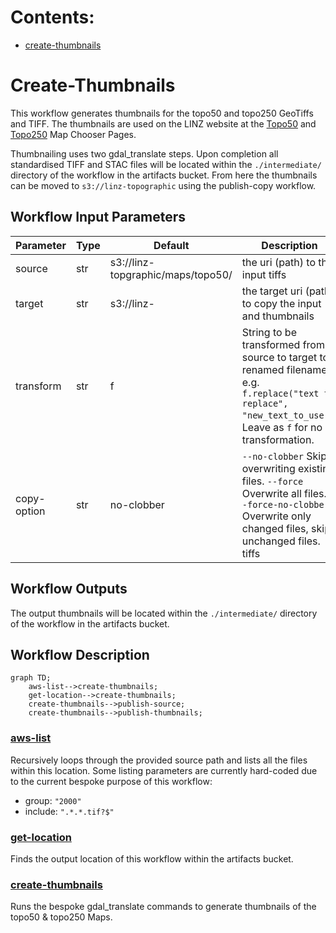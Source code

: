 # Contents:

- [create-thumbnails](#Create-Thumbnails)

# Create-Thumbnails

This workflow generates thumbnails for the topo50 and topo250 GeoTiffs and TIFF.
The thumbnails are used on the LINZ website at the [Topo50](https://www.linz.govt.nz/products-services/maps/new-zealand-topographic-maps/topo50-map-chooser) and [Topo250](https://www.linz.govt.nz/products-services/maps/new-zealand-topographic-maps/topo250-map-chooser) Map Chooser Pages.

Thumbnailing uses two gdal_translate steps.
Upon completion all standardised TIFF and STAC files will be located within the `./intermediate/` directory of the workflow in the artifacts bucket. From here the thumbnails can be moved to `s3://linz-topographic` using the publish-copy workflow.

## Workflow Input Parameters

| Parameter   | Type | Default                           | Description                                                                                                                                                      |
| ----------- | ---- | --------------------------------- | ---------------------------------------------------------------------------------------------------------------------------------------------------------------- |
| source      | str  | s3://linz-topgraphic/maps/topo50/ | the uri (path) to the input tiffs                                                                                                                                |
| target      | str  | s3://linz-                        | the target uri (path) to copy the input and thumbnails                                                                                                           |
| transform   | str  | f                                 | String to be transformed from source to target to renamed filenames, e.g. `f.replace("text to replace", "new_text_to_use")`. Leave as `f` for no transformation. |
| copy-option | str  | no-clobber                        | `--no-clobber` Skip overwriting existing files. `--force` Overwrite all files. `--force-no-clobber` Overwrite only changed files, skip unchanged files. tiffs    |

## Workflow Outputs

The output thumbnails will be located within the `./intermediate/` directory of the workflow in the artifacts bucket.

## Workflow Description

```mermaid
graph TD;
    aws-list-->create-thumbnails;
    get-location-->create-thumbnails;
    create-thumbnails-->publish-source;
    create-thumbnails-->publish-thumbnails;
```

### [aws-list](https://github.com/linz/argo-tasks/blob/master/src/commands/list/list.ts)

Recursively loops through the provided source path and lists all the files within this location. Some listing parameters are currently hard-coded due to the current bespoke purpose of this workflow:

- group: `"2000"`
- include: `".*.*.tif?$"`

### [get-location](./standardising.yaml)

Finds the output location of this workflow within the artifacts bucket.

### [create-thumbnails](https://github.com/linz/topo-imagery/blob/master/scripts/thumbnails.py)

Runs the bespoke gdal_translate commands to generate thumbnails of the topo50 & topo250 Maps.
